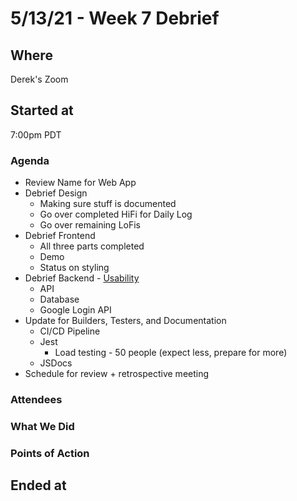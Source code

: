 # 5/13/21 - Week 7 Debrief

## Where
Derek's Zoom

## Started at
7:00pm PDT

### Agenda
- Review Name for Web App
- Debrief Design
  - Making sure stuff is documented
  - Go over completed HiFi for Daily Log
  - Go over remaining LoFis
- Debrief Frontend
  - All three parts completed
  - Demo
  - Status on styling
- Debrief Backend - [Usability](usabilityhub.com)
  - API
  - Database
  - Google Login API
- Update for Builders, Testers, and Documentation
  - CI/CD Pipeline
  - Jest
    - Load testing - 50 people (expect less, prepare for more)
  - JSDocs
- Schedule for review + retrospective meeting

### Attendees

### What We Did

### Points of Action

## Ended at